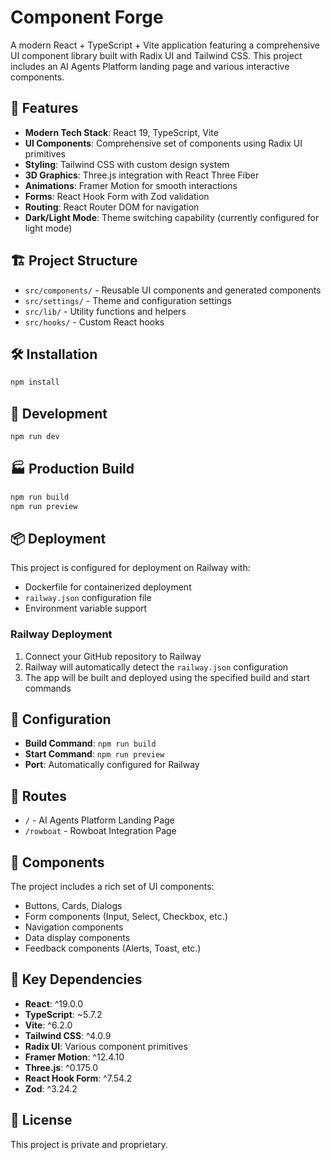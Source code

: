 # Component Forge

A modern React + TypeScript + Vite application featuring a comprehensive UI component library built with Radix UI and Tailwind CSS. This project includes an AI Agents Platform landing page and various interactive components.

## 🚀 Features

- **Modern Tech Stack**: React 19, TypeScript, Vite
- **UI Components**: Comprehensive set of components using Radix UI primitives
- **Styling**: Tailwind CSS with custom design system
- **3D Graphics**: Three.js integration with React Three Fiber
- **Animations**: Framer Motion for smooth interactions
- **Forms**: React Hook Form with Zod validation
- **Routing**: React Router DOM for navigation
- **Dark/Light Mode**: Theme switching capability (currently configured for light mode)

## 🏗️ Project Structure

- `src/components/` - Reusable UI components and generated components
- `src/settings/` - Theme and configuration settings
- `src/lib/` - Utility functions and helpers
- `src/hooks/` - Custom React hooks

## 🛠️ Installation

```bash
npm install
```

## 🚀 Development

```bash
npm run dev
```

## 🏭 Production Build

```bash
npm run build
npm run preview
```

## 📦 Deployment

This project is configured for deployment on Railway with:
- Dockerfile for containerized deployment
- `railway.json` configuration file
- Environment variable support

### Railway Deployment

1. Connect your GitHub repository to Railway
2. Railway will automatically detect the `railway.json` configuration
3. The app will be built and deployed using the specified build and start commands

## 🔧 Configuration

- **Build Command**: `npm run build`
- **Start Command**: `npm run preview`
- **Port**: Automatically configured for Railway

## 📱 Routes

- `/` - AI Agents Platform Landing Page
- `/rowboat` - Rowboat Integration Page

## 🎨 Components

The project includes a rich set of UI components:
- Buttons, Cards, Dialogs
- Form components (Input, Select, Checkbox, etc.)
- Navigation components
- Data display components
- Feedback components (Alerts, Toast, etc.)

## 🌟 Key Dependencies

- **React**: ^19.0.0
- **TypeScript**: ~5.7.2
- **Vite**: ^6.2.0
- **Tailwind CSS**: ^4.0.9
- **Radix UI**: Various component primitives
- **Framer Motion**: ^12.4.10
- **Three.js**: ^0.175.0
- **React Hook Form**: ^7.54.2
- **Zod**: ^3.24.2

## 📄 License

This project is private and proprietary.
